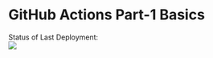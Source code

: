 # GitHub Actions Part-1 Basics


Status of Last Deployment:<br>
<img src="https://github.com/KondratenkoSergey/github-actions-part-1-basics/workflows/My-GitHubActions-Basics/badge.svg?branch=master"><br>


